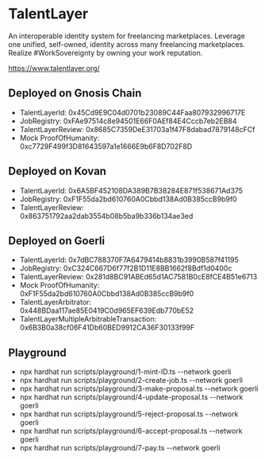 # TalentLayer

An interoperable identity system for freelancing marketplaces. Leverage one unified, self-owned, identity across many freelancing marketplaces. Realize #WorkSovereignty by owning your work reputation.

https://www.talentlayer.org/

## Deployed on Gnosis Chain

- TalentLayerId: 0x45Cd9E9C04d0701b23089C44Faa807932996717E
- JobRegistry: 0xFAe97514c8e94501E66F0AEf84E4Cccb7eb2EB84
- TalentLayerReview: 0x8685C7359DeE31703a1f47F8dabad7879148cFCf
- Mock ProofOfHumanity: 0xc7729F499f3D81643597a1e1666E9b6F8D702F8D

## Deployed on Kovan

- TalentLayerId: 0x6A5BF452108DA389B7B38284E871f538671Ad375
- JobRegistry: 0xF1F55da2bd610760A0Cbbd138Ad0B385ccB9b9f0
- TalentLayerReview: 0x863751792aa2dab3554b08b5ba9b336b134ae3ed

## Deployed on Goerli

- TalentLayerId: 0x7dBC788370F7A6479414b8831b3990B587f41195
- JobRegistry: 0xC324C667D6f77f2B1D11E8BB1662f8Bdf1d0400c
- TalentLayerReview: 0x281d8BC91ABEd65d1AC7581B0cE8fCE4B51e6713
- Mock ProofOfHumanity: 0xF1F55da2bd610760A0Cbbd138Ad0B385ccB9b9f0
- TalentLayerArbitrator: 0x448BDaa117ae85E0419C0d965EF639Edb770bE52
- TalentLayerMultipleArbitrableTransaction: 0x6B3B0a38cf06F41Db60BED9912CA36F30133f99F

## Playground

- npx hardhat run scripts/playground/1-mint-ID.ts --network goerli
- npx hardhat run scripts/playground/2-create-job.ts --network goerli
- npx hardhat run scripts/playground/3-make-proposal.ts --network goerli
- npx hardhat run scripts/playground/4-update-proposal.ts --network goerli
- npx hardhat run scripts/playground/5-reject-proposal.ts --network goerli
- npx hardhat run scripts/playground/6-accept-proposal.ts --network goerli
- npx hardhat run scripts/playground/7-pay.ts --network goerli






